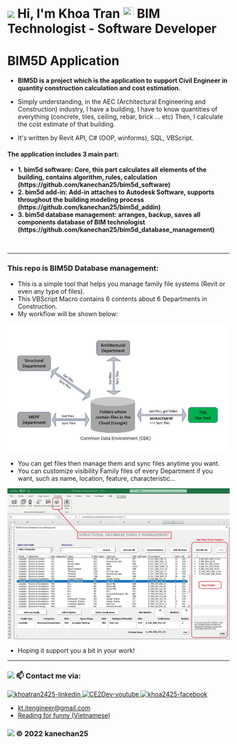 # <img src="https://github.com/kanechan25/kanechan25/blob/main/img/interface/logo_ce2dev.png" width="30px"> Hi, I'm Khoa Tran <img src="https://media.giphy.com/media/hvRJCLFzcasrR4ia7z/giphy.gif" width="25px" height="25px"> BIM Technologist - Software Developer 
# BIM5D Application
- <strong>BIM5D is a project which is the application to support Civil Engineer in quantity construction calculation and cost estimation. </strong>
- Simply understanding, in the AEC (Architectural Engineering and Construction) industry, I have a building, I have to know quantities of everything (concrete, tiles, ceiling, rebar, brick ... etc)
Then, I calculate the cost estimate of that building.

- It's written by Revit API, C# (OOP, winforms), SQL, VBScript.
<h4>The application includes 3 main part: </h4>
<strong>
<ul>
<li>1. bim5d software: Core, this part calculates all elements of the building, contains algorithm, rules, calculation (https://github.com/kanechan25/bim5d_software)</li>
<li>2. bim5d add-in: Add-in attaches to Autodesk Software, supports throughout the building modeling process (https://github.com/kanechan25/bim5d_addin)</li>
<li>3. bim5d database management: arranges, backup, saves all components database of BIM technologist (https://github.com/kanechan25/bim5d_database_management)</li>
</ul>
</strong>
&nbsp;

---
<h3>This repo is BIM5D Database management: </h3>

- This is a simple tool that helps you manage family file systems (Revit or even any type of files).
- This VBScript Macro contains 6 contents about 6 Departments in Construction.
- My workflow will be shown below:
<img src="https://github.com/kanechan25/5D-BIM-Database-Management/blob/main/workflow.PNG">

- You can get files then manage them and sync files anytime you want.
- You can customize visibility Family files of every Department if you want, such as name, location, feature, characteristic...

<img src="https://github.com/kanechan25/5D-BIM-Database-Management/blob/main/demoformStr.jpg">

- Hoping it support you a bit in your work!
---

### <img src="https://github.com/kanechan25/kanechan25/blob/main/img/interface/logo_ce2dev.png" width="25px"> 📫 Contact me via:
  <a href="https://www.linkedin.com/in/khoatran2425/" target="blank">
    <img src="https://img.icons8.com/bubbles/100/000000/linkedin.png" alt="khoatran2425-linkedin" />
  </a>
  <a href="https://www.youtube.com/c/CE2Dev" target="blank">
    <img src="https://img.icons8.com/bubbles/100/000000/youtube-squared.png" alt="CE2Dev-youtube" />
  </a>
  <a href="https://www.facebook.com/khoa2425/" target="blank">
    <img src="https://img.icons8.com/bubbles/100/000000/facebook-new.png" alt="khoa2425-facebook" />
  </a>


  <br />

- kt.itengineer@gmail.com
- [Reading for funny (Vietnamese)](https://ngoatv.blogspot.com/)
### <img src="https://github.com/kanechan25/kanechan25/blob/main/img/interface/logo_ce2dev.png" width="25px"> © 2022 kanechan25
